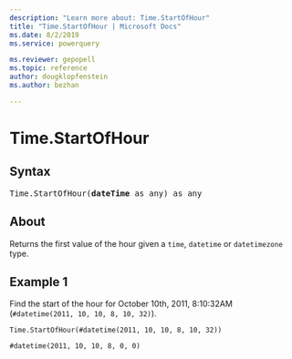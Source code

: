 ```yaml
---
description: "Learn more about: Time.StartOfHour"
title: "Time.StartOfHour | Microsoft Docs"
ms.date: 8/2/2019
ms.service: powerquery

ms.reviewer: gepopell
ms.topic: reference
author: dougklopfenstein
ms.author: bezhan

---
```

# Time.StartOfHour

## Syntax

<pre>
Time.StartOfHour(<b>dateTime</b> as any) as any 
</pre>
  
## About  
Returns the first value of the hour given a `time`, `datetime` or `datetimezone` type.

## Example 1
Find the start of the hour for October 10th, 2011, 8:10:32AM (`#datetime(2011, 10, 10, 8, 10, 32)`).

```powerquery-m
Time.StartOfHour(#datetime(2011, 10, 10, 8, 10, 32))
```

`#datetime(2011, 10, 10, 8, 0, 0)`
